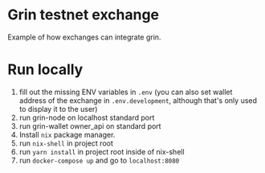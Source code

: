 # Grin testnet exchange
Example of how exchanges can integrate grin.

# Run locally
1.  fill out the missing ENV variables in `.env` (you can also set wallet address of the exchange in `.env.development`, although that's only used to display it to the user)
2.  run grin-node on localhost standard port
3.  run grin-wallet owner_api on standard port
4.  Install `nix` package manager.
5.  run `nix-shell` in project root
6.  run `yarn install` in project root inside of nix-shell
7.  run `docker-compose up` and go to `localhost:8080`
